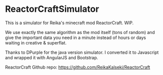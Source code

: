 # ReactorCraftSimulator
This is a simulator for Reika's minecraft mod ReactorCraft. WIP.

We use exactly the same algorithm as the mod itself (tons of random) and give the important data you need in a minute instead of hours or days waiting in creative & superflat.

Thanks to DPurple for the java version simulator. I converted it to Javascript and wrapped it with AngularJS and Bootstrap.

ReactorCraft Github repo: https://github.com/ReikaKalseki/ReactorCraft
